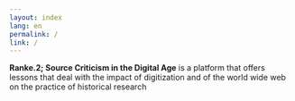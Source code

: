 ```yaml
---
layout: index
lang: en
permalink: /
link: /
---
```

**Ranke.2; Source Criticism in the Digital Age** is a platform that offers lessons that deal with the impact of digitization and of the world wide web on the practice of historical research

<!-- more -->


